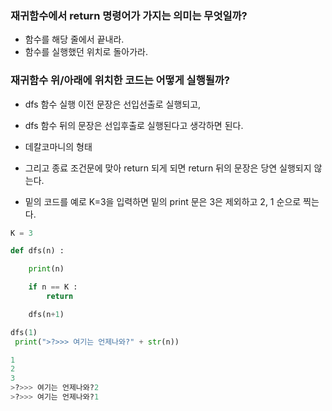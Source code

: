 ### 재귀함수에서 return 명령어가 가지는 의미는 무엇일까?

- 함수를 해당 줄에서 끝내라.
- 함수를 실행했던 위치로 돌아가라.

### 재귀함수 위/아래에 위치한 코드는 어떻게 실행될까?
- dfs 함수 실행 이전 문장은 선입선출로 실행되고, 
- dfs 함수 뒤의 문장은 선입후출로 실행된다고 생각하면 된다.  
- 데칼코마니의 형태 
- 그리고 종료 조건문에 맞아 return 되게 되면 return 뒤의 문장은 당연 실행되지 않는다.  

- 밑의 코드를 예로 K=3을 입력하면 밑의 print 문은 3은 제외하고 2, 1 순으로 찍는다. 
```python
K = 3

def dfs(n) :

    print(n)

    if n == K :
        return

    dfs(n+1)

dfs(1)
 print(">?>>> 여기는 언제나와?" + str(n))
```

```python
1
2
3
>?>>> 여기는 언제나와?2
>?>>> 여기는 언제나와?1
```